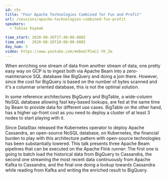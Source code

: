 ```yaml
---
id: c5s
title: "Four Apache Technologies Combined for Fun and Profit"
url: /sessions/apache-technologies-combined-fun-profit
speakers:
  - Tobias Kaymak

time_start: 2020-08-26T17:40:00.000Z
time_end:   2020-08-26T18:00:00.000Z
day_num: 3
video: https://www.youtube.com/embed/PiwLC-YK_Zw
---
```


When enriching one stream of data from another stream of data, one pretty easy way on GCP is to ingest both via Apache Beam into a zero-maintenance SQL database like BigQuery and doing a join there. However, since the cost for BigQuery is based on the number of bytes scanned and it's a columnar oriented database, this is not the optimal solution.

In some reference architectures BigQuery and BigTable, a wide-column NoSQL database allowing fast key-based lookups, are fed at the same time by Beam to provide data for different use cases. BigTable on the other hand, has a higher up-front cost as you need to deploy a cluster of at least 3 nodes to start playing with it.

Since DataStax released the Kubernetes operator to deploy Apache Cassandra, an open-source NoSQL database, on Kubernetes, the financial burden to play with this architecture pattern with open-source technologies has been substantially lowered.
This talk presents three Apache Beam pipelines that can be executed on the Apache Flink runner: The first one is going to batch load the historical data from BigQuery to Cassandra, the second one streaming the most recent data continuously from Apache Kafka to Cassandra, and the final one doing a lookup towards Cassandra while reading from Kafka and writing the enriched result to BigQuery.
